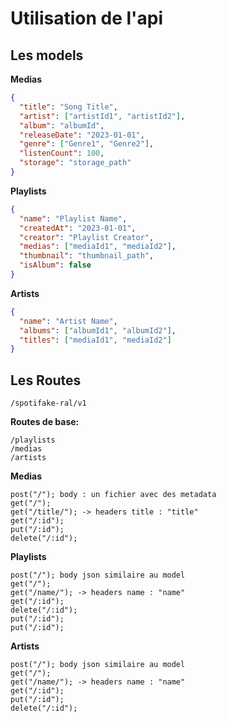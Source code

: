 # Utilisation de l'api

## Les models
**Medias**
```json
{
  "title": "Song Title",
  "artist": ["artistId1", "artistId2"],
  "album": "albumId",
  "releaseDate": "2023-01-01",
  "genre": ["Genre1", "Genre2"],
  "listenCount": 100,
  "storage": "storage_path"
}
```
**Playlists**
```json
{
  "name": "Playlist Name",
  "createdAt": "2023-01-01",
  "creator": "Playlist Creator",
  "medias": ["mediaId1", "mediaId2"],
  "thumbnail": "thumbnail_path",
  "isAlbum": false
}

```

**Artists**
```json
{
  "name": "Artist Name",
  "albums": ["albumId1", "albumId2"],
  "titles": ["mediaId1", "mediaId2"]
}
```
## Les Routes
```
/spotifake-ral/v1
```

**Routes de base:**
```
/playlists
/medias
/artists
```

**Medias**
```
post("/"); body : un fichier avec des metadata
get("/");
get("/title/"); -> headers title : "title"
get("/:id");
put("/:id");
delete("/:id");
```
**Playlists**
```
post("/"); body json similaire au model
get("/");
get("/name/"); -> headers name : "name"
get("/:id");
delete("/:id");
put("/:id");
put("/:id");
```

**Artists**
```
post("/"); body json similaire au model
get("/");
get("/name/"); -> headers name : "name"
get("/:id");
put("/:id");
delete("/:id");
```
